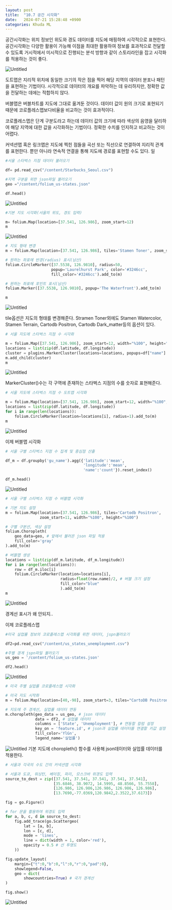 ```yaml
---
layout: post
title:  "10.7 공간 시각화"
date:   2024-07-21 15:28:48 +0900
categories: Khuda ML
---
```

공간시각화는 위치 정보인 위도와 경도 데이터를 지도에 매핑하여 시각적으로 표현한다.  공간시각화는 다양한 활용이 가능해 이점을 최대한 활용하여 정보를 효과적으로 전달할 수 있도록 거시적에서 미시적으로 진행되는 분석 방향과 같이 스토리라인을 잡고 시각화를 적용하는 것이 좋다. 

![Untitled](/assets/HW1/e1.png)

도트맵은 지리적 위치에 동일한 크기의 작은 점을 찍어 해당 지역의 데이터 분포나 패턴을 표현하는 기법이다. 시각적으로 데이터의 개요를 파악하는 데 유리하지만, 정확한 값을 전달하는 데에는 적합하지 않다. 

버블맵은 버블차트를 지도에 그대로 옮겨둔 것이다. 데이터 값이 원의 크기로 표현되기 때문에 코로플레스맵보다비율을 비교하는 것이 효과적이다. 

 코로플레스맵은 단계 구분도라고 하는데 데이터 값의 크기에 따라 색상의 음영을 달리하여 해당 지역에 대한 값을 시각화하는 기법이다. 정확한 수치를 인지하고 비교하는 것이 어렵다.

커넥션맵 혹은 링크맵은 지도에 찍힌 점들을 곡선 또는 직선으로 연결하여 지리적 관계를 표현한다. 뿐만 아니라 연속적 연결을 통해 지도에 경로를 표현할 수도 있다. 일

```python
#서울 스타벅스 지점 데이터 불러오기

df= pd.read_csv("/content/Starbucks_Seoul.csv")

#지역 구분을 위한 json파일 불러오기
geo ="/content/folium_us-states.json"

df.head()
```

![Untitled](/assets/HW1/e2.png)

```python
#기본 지도 시각화(서울의 위도, 경도 입력)

m= folium.Map(location=[37.541, 126.986], zoom_start=12)
m
```

![Untitled](/assets/HW1/e3.png)

```python
# 지도 형태 변경
m = folium.Map(location=[37.541, 126.986], tiles='Stamen Toner', zoom_start=12)

# 원하는 좌표에 반경(radius) 표시(남산)
folium.CircleMarker([37.5538, 126.9810], radius=50,
                    popup='Laurelhurst Park', color='#3246cc',
                    fill_color='#3246cc').add_to(m)

# 원하는 좌표에 포인트 표시(남산)
folium.Marker([37.5538, 126.9810], popup='The Waterfront').add_to(m)

m
```

![Untitled](/assets/HW1/e4.png)

tile옵션은 지도의 형태를 변경해준다. Stramen Toner외에도 Stamen Watercolor, Stamen Terrain, Cartodb Positron, Cartodb Dark_matter등의 옵션이 있다. 

```python
# 서울 지도에 스타벅스 지점 수 시각화

m = folium.Map([37.541, 126.986], zoom_start=12, width="%100", height="%100")
locations = list(zip(df.latitude, df.longitude))
cluster = plugins.MarkerCluster(locations=locations, popups=df["name"].tolist())
m.add_child(cluster)
m

```

![Untitled](/assets/HW1/e5.png)

MarkerCluster()수는 각 구역에 존재하는 스타벅스 지점의 수를 숫자로 표현해준다.

```python
# 서울 지도에 스타벅스 지점 수 도트맵 시각화

m = folium.Map(location=[37.541, 126.986], zoom_start=12, width="%100", height="%100")
locations = list(zip(df.latitude, df.longitude))
for i in range(len(locations)):
    folium.CircleMarker(location=locations[i], radius=1).add_to(m)
m

```

![Untitled](/assets/HW1/e6.png)

이제 버블맵 시각화

```python
# 서울 구별 스타벅스 지점 수 집계 및 중심점 산출

df_m = df.groupby('gu_name').agg({'latitude':'mean',
                                  'longitude':'mean',
                                  'name':'count'}).reset_index()

df_m.head()

```

![Untitled](/assets/HW1/e7.png)

```python
# 서울 구별 스타벅스 지점 수 버블맵 시각화

# 기본 지도 설정
m = folium.Map(location=[37.541, 126.986], tiles='Cartodb Positron',
               zoom_start=11, width="%100", height="%100")

# 구별 구분선, 색상 설정
folium.Choropleth(
    geo_data=geo, # 앞에서 불러온 json 파일 적용
    fill_color='gray'
).add_to(m)

# 버블맵 생성
locations = list(zip(df_m.latitude, df_m.longitude))
for i in range(len(locations)):
    row = df_m.iloc[i]
    folium.CircleMarker(location=locations[i],
                        radius=float(row.name)/2, # 버블 크기 설정
                        fill_color="blue"
                        ).add_to(m)
m

```

![Untitled](/assets/HW1/e8.png)

경계선 표시가 왜 안되지..

이제 코로플레스맵

```python
#미국 실업률 정보의 코로플레스맵 시각화를 위한 데이터, jspn불러오기

df2=pd.read_csv("/content/us_states_unemployment.csv")

#주별 경계 jspn파일 불러오기
us_geo = '/content/folium_us-states.json'

df2.head()
```

![Untitled](/assets/HW1/e9.png)

```python
# 미국 주별 실업률 코로플레스맵 시각화

# 미국 지도 시작화
m = folium.Map(location=[40,-98], zoom_start=3, tiles="CartoDB Positron")

# 지도에 주 경계선, 실업률 데이터 연동
m.choropleth(geo_data = us_geo, # json 데이터
             data = df2, # 실업률 데이터
             columns = ['State', 'Unemployment'], # 연동할 칼럼 설정
             key_on = 'feature.id', # json과 실업률 데이터를 연결할 키값 설정
             fill_color='YlGn', 
             legend_name='실업률')
```

![Untitled](/assets/HW1/e10.png)
기본 지도에 choropleth() 함수를 사용해 json데이터와 실업률 데이터를 적용한다. 

```python
# 서울과 각국의 수도 간의 커넥션맵 시각화

# 서울과 도쿄, 워싱턴, 베이징, 파리, 모스크바 위경도 입력
source_to_dest = zip([37.541, 37.541, 37.541, 37.541, 37.541],
                     [35.6846, 38.9072, 14.5995, 48.8566, 55.7558],
                     [126.986, 126.986,126.986, 126.986, 126.986],
                     [13.7690,-77.0369,120.9842,2.3522,37.6173])

fig = go.Figure()

# for 문을 활용하여 위경도 입력
for a, b, c, d in source_to_dest:
    fig.add_trace(go.Scattergeo(
        lat = [a, b],
        lon = [c, d],
        mode = 'lines',
        line = dict(width = 1, color='red'),
        opacity = 0.5 # 선 투명도
    ))

fig.update_layout(
    margin={"t":0,"b":0,"l":0,"r":0,"pad":0},
    showlegend=False,
    geo = dict(
        showcountries=True) # 국가 경계선
)

fig.show()
```

![Untitled](/assets/HW1/e11.png)
